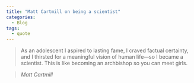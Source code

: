 ```yaml
---
title: "Matt Cartmill on being a scientist"
categories:
  - Blog
tags:
  - quote
---
```


> As an adolescent I aspired to lasting fame, I craved factual certainty, and I thirsted for a meaningful vision of human life—so I became a scientist. This is like becoming an archbishop so you can meet girls.

> <cite>Matt Cartmill</cite>
